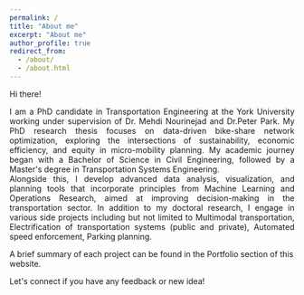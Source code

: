 ```yaml
---
permalink: /
title: "About me"
excerpt: "About me"
author_profile: true
redirect_from: 
  - /about/
  - /about.html
---
```


Hi there! 

<div style="text-align: justify;">
I am a PhD candidate in Transportation Engineering at the York University working under supervision of Dr. Mehdi Nourinejad and Dr.Peter Park. My PhD research thesis focuses on data-driven bike-share network optimization, exploring the intersections of sustainability, economic efficiency, and equity in micro-mobility planning. My academic journey began with a Bachelor of Science in Civil Engineering, followed by a Master's degree in Transportation Systems Engineering.</div>

<div style="text-align: justify;">
Alongside this, I develop advanced data analysis, visualization, and planning tools that incorporate principles from Machine Learning and Operations Research, aimed at improving decision-making in the transportation sector. In addition to my doctoral research, I engage in various side projects including but not limited to Multimodal transportation, Electrification of transportation systems (public and private), Automated speed enforcement, Parking planning. </div>



A brief summary of each project can be found in the Portfolio section of this website.


Let's connect if you have any feedback or new idea!



